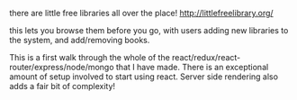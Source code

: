 there are little free libraries all over the place! http://littlefreelibrary.org/


this lets you browse them before you go, with users adding new libraries to the system, and add/removing books.



This is a first walk through the whole of the react/redux/react-router/express/node/mongo that I have made. There is an exceptional amount of setup involved to start using react. Server side rendering also adds a fair bit of complexity!


